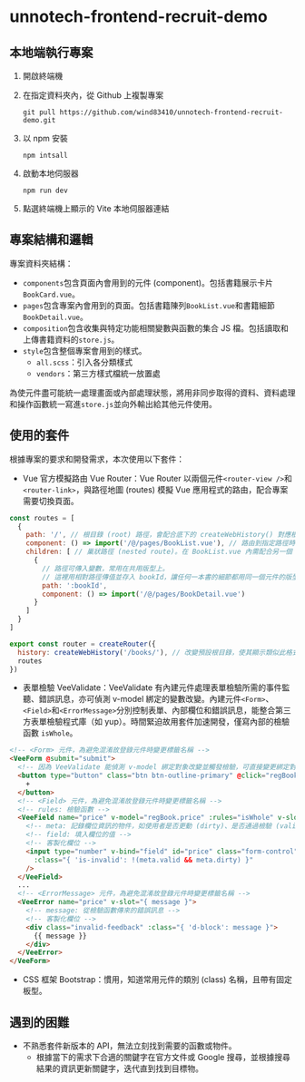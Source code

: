 # unnotech-frontend-recruit-demo

## 本地端執行專案

1. 開啟終端機

1. 在指定資料夾內，從 Github 上複製專案

    `git pull https://github.com/wind83410/unnotech-frontend-recruit-demo.git`

2. 以 npm 安裝

    `npm intsall`

3. 啟動本地伺服器

    `npm run dev`

4. 點選終端機上顯示的 Vite 本地伺服器連結

## 專案結構和邏輯

專案資料夾結構：

* `components`包含頁面內會用到的元件 (component)。包括書籍展示卡片`BookCard.vue`。
* `pages`包含專案內會用到的頁面。包括書籍陳列`BookList.vue`和書籍細節`BookDetail.vue`。
* `composition`包含收集與特定功能相關變數與函數的集合 JS 檔。包括讀取和上傳書籍資料的`store.js`。
* `style`包含整個專案會用到的樣式。
    * `all.scss`：引入各分類樣式
    * `vendors`：第三方樣式檔統一放置處

為使元件盡可能統一處理畫面或內部處理狀態，將用非同步取得的資料、資料處理和操作函數統一寫進`store.js`並向外輸出給其他元件使用。

## 使用的套件

根據專案的要求和開發需求，本次使用以下套件：

* Vue 官方模擬路由 Vue Router：Vue Router 以兩個元件`<router-view />`和`<router-link>`，與路徑地圖 (routes) 模擬 Vue 應用程式的路由，配合專案需要切換頁面。

```javascript
const routes = [
  {
    path: '/', // 根目錄 (root) 路徑，會配合底下的 createWebHistory() 對應根目錄名稱
    component: () => import('/@/pages/BookList.vue'), // 路由到指定路徑時 <router-view /> 才載入元件
    children: [ // 巢狀路徑 (nested route)。在 BookList.vue 內需配合另一個 <router-view />
      {
        // 路徑可傳入變數，常用在共用版型上。
        // 這裡用相對路徑傳值並存入 bookId，讓任何一本書的細節都用同一個元件的版型
        path: ':bookId',
        component: () => import('/@/pages/BookDetail.vue')
      }
    ]
  }
]

export const router = createRouter({
  history: createWebHistory('/books/'), // 改變預設根目錄，使其顯示類似此格式：your.server.site/books/
  routes
})
```

* 表單檢驗 VeeValidate：VeeValidate 有內建元件處理表單檢驗所需的事件監聽、錯誤訊息，亦可偵測 v-model 綁定的變數改變。內建元件`<Form>`、`<Field>`和`<ErrorMessage>`分別控制表單、內部欄位和錯誤訊息，能整合第三方表單檢驗程式庫（如 yup）。時間緊迫故用套件加速開發，僅寫內部的檢驗函數 `isWhole`。

```html
<!-- <Form> 元件，為避免混淆故登錄元件時變更標籤名稱 -->
<VeeForm @submit="submit">
  <!-- 因為 VeeValidate 能偵測 v-model 綁定對象改變並觸發檢驗，可直接變更綁定對象 -->
  <button type="button" class="btn btn-outline-primary" @click="regBook.price++">
    +
  </button>
  <!-- <Field> 元件，為避免混淆故登錄元件時變更標籤名稱 -->
  <!-- rules: 檢驗函數 -->
  <VeeField name="price" v-model="regBook.price" :rules="isWhole" v-slot="{ meta, field }">
    <!-- meta: 記錄欄位資訊的物件，如使用者是否更動 (dirty)、是否通過檢驗 (valid) -->
    <!-- field: 填入欄位的值 -->
    <!-- 客製化欄位 -->
    <input type="number" v-bind="field" id="price" class="form-control"
      :class="{ 'is-invalid': !(meta.valid && meta.dirty) }"
    />
  </VeeField>
  ...
  <!-- <ErrorMessage> 元件，為避免混淆故登錄元件時變更標籤名稱 -->
  <VeeError name="price" v-slot="{ message }">
    <!-- message: 從檢驗函數傳來的錯誤訊息 -->
    <!-- 客製化欄位 -->
    <div class="invalid-feedback" :class="{ 'd-block': message }">
      {{ message }}
    </div>
  </VeeError>
</VeeForm>
```

* CSS 框架 Bootstrap：慣用，知道常用元件的類別 (class) 名稱，且帶有固定板型。

## 遇到的困難

* 不熟悉套件新版本的 API，無法立刻找到需要的函數或物件。
    * 根據當下的需求下合適的關鍵字在官方文件或 Google 搜尋，並根據搜尋結果的資訊更新關鍵字，迭代直到找到目標物。
